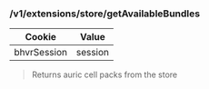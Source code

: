 ### /v1/extensions/store/getAvailableBundles
| Cookie | Value |
| ------ | ----- |
| bhvrSession | session |

> Returns auric cell packs from the store